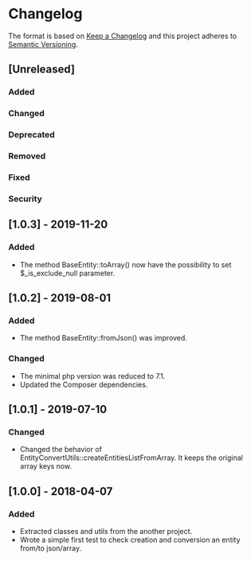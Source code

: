 # Changelog
The format is based on [Keep a Changelog](http://keepachangelog.com/en/1.0.0/)
and this project adheres to [Semantic Versioning](http://semver.org/spec/v2.0.0.html).

## [Unreleased]
### Added
### Changed
### Deprecated
### Removed
### Fixed
### Security

## [1.0.3] - 2019-11-20
### Added
- The method BaseEntity::toArray() now have the possibility to set $_is_exclude_null parameter. 

## [1.0.2] - 2019-08-01
### Added
- The method BaseEntity::fromJson() was improved.
### Changed
- The minimal php version was reduced to 7.1.
- Updated the Composer dependencies.

## [1.0.1] - 2019-07-10
### Changed
- Changed the behavior of EntityConvertUtils::createEntitiesListFromArray. It keeps the original array keys now.


## [1.0.0] - 2018-04-07
### Added
- Extracted classes and utils from the another project.
- Wrote a simple first test to check creation and conversion an entity from/to json/array.
